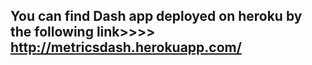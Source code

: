 ## You can find Dash app deployed on heroku by the following link>>>> http://metricsdash.herokuapp.com/

